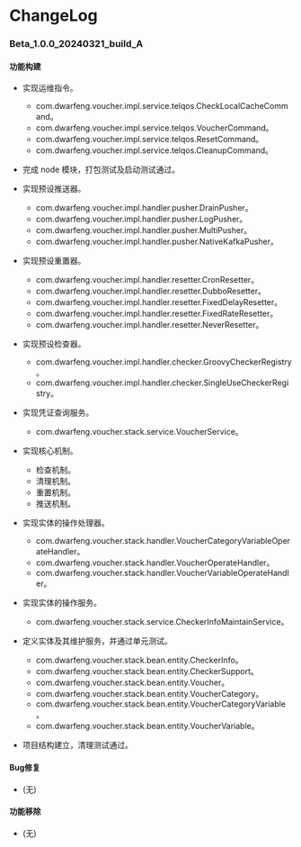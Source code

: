 # ChangeLog

### Beta_1.0.0_20240321_build_A

#### 功能构建

- 实现运维指令。
  - com.dwarfeng.voucher.impl.service.telqos.CheckLocalCacheCommand。
  - com.dwarfeng.voucher.impl.service.telqos.VoucherCommand。
  - com.dwarfeng.voucher.impl.service.telqos.ResetCommand。
  - com.dwarfeng.voucher.impl.service.telqos.CleanupCommand。

- 完成 node 模块，打包测试及启动测试通过。

- 实现预设推送器。
  - com.dwarfeng.voucher.impl.handler.pusher.DrainPusher。
  - com.dwarfeng.voucher.impl.handler.pusher.LogPusher。
  - com.dwarfeng.voucher.impl.handler.pusher.MultiPusher。
  - com.dwarfeng.voucher.impl.handler.pusher.NativeKafkaPusher。

- 实现预设重置器。
  - com.dwarfeng.voucher.impl.handler.resetter.CronResetter。
  - com.dwarfeng.voucher.impl.handler.resetter.DubboResetter。
  - com.dwarfeng.voucher.impl.handler.resetter.FixedDelayResetter。
  - com.dwarfeng.voucher.impl.handler.resetter.FixedRateResetter。
  - com.dwarfeng.voucher.impl.handler.resetter.NeverResetter。

- 实现预设检查器。
  - com.dwarfeng.voucher.impl.handler.checker.GroovyCheckerRegistry。
  - com.dwarfeng.voucher.impl.handler.checker.SingleUseCheckerRegistry。

- 实现凭证查询服务。
  - com.dwarfeng.voucher.stack.service.VoucherService。

- 实现核心机制。
  - 检查机制。
  - 清理机制。
  - 重置机制。
  - 推送机制。

- 实现实体的操作处理器。
  - com.dwarfeng.voucher.stack.handler.VoucherCategoryVariableOperateHandler。
  - com.dwarfeng.voucher.stack.handler.VoucherOperateHandler。
  - com.dwarfeng.voucher.stack.handler.VoucherVariableOperateHandler。

- 实现实体的操作服务。
  - com.dwarfeng.voucher.stack.service.CheckerInfoMaintainService。

- 定义实体及其维护服务，并通过单元测试。
  - com.dwarfeng.voucher.stack.bean.entity.CheckerInfo。
  - com.dwarfeng.voucher.stack.bean.entity.CheckerSupport。
  - com.dwarfeng.voucher.stack.bean.entity.Voucher。
  - com.dwarfeng.voucher.stack.bean.entity.VoucherCategory。
  - com.dwarfeng.voucher.stack.bean.entity.VoucherCategoryVariable。
  - com.dwarfeng.voucher.stack.bean.entity.VoucherVariable。

- 项目结构建立，清理测试通过。

#### Bug修复

- (无)

#### 功能移除

- (无)
